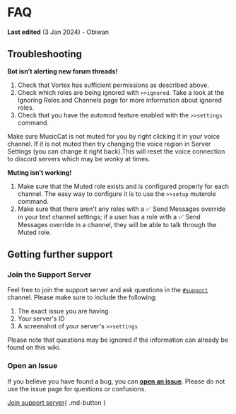 # FAQ

**Last edited** (3 Jan 2024) - Obiwan

## Troubleshooting

**Bot isn't alerting new forum threads!**

1. Check that Vortex has sufficient permissions as described above.
2. Check which roles are being ignored with `>>ignored`. Take a look at the Ignoring Roles and Channels page for more information about ignored roles.
3. Check that you have the automod feature enabled with the `>>settings` command.

Make sure MusicCat is not muted for you by right clicking it in your voice channel. If it is not muted then try changing the voice region in Server Settings (you can change it right back).This will reset the voice connection to discord servers which may be wonky at times.

**Muting isn't working!**

1. Make sure that the Muted role exists and is configured properly for each channel. The easy way to configure it is to use the `>>setup` muterole command.
2. Make sure that there aren't any roles with a ✅ Send Messages override in your text channel settings; if a user has a role with a ✅ Send Messages override in a channel, they will be able to talk through the Muted role.

## Getting further support

### **Join the Support Server**
Feel free to join the support server and ask questions in the [`#support`](https://discord.gg/hikari) channel. Please make sure to include the following:

1. The exact issue you are having
2. Your server's ID
3. A screenshot of your server's `>>settings`

Please note that questions may be ignored if the information can already be found on this wiki.

### **Open an Issue**
If you believe you have found a bug, you can [**open an issue**](). Please do not use the issue page for questions or confusions.

[Join support server](https://discord.gg/hikari){ .md-button }
